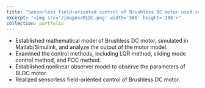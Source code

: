 ```yaml
---
title: "Sensorless field-oriented control of Brushless DC motor used in unmanned aerial vehicle "
excerpt: "<img src='/images/BLDC.png' width='500' height='300'>"
collection: portfolio
---
```


* Established mathematical model of Brushless DC motor, simulated in Matlab/Simulink, and analyze the output of the motor model. 
* Examined the control methods, including LQR method, sliding mode control method, and FOC method. 
* Established nonlinear observer model to observe the parameters of BLDC motor. 
* Realized sensorless field-oriented control of Brushless DC motor.